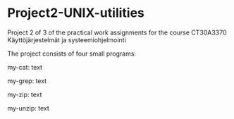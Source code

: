 # Project2-UNIX-utilities


Project 2 of 3 of the practical work assignments for the course CT30A3370 Käyttöjärjestelmät ja systeemiohjelmointi

The project consists of four small programs:

my-cat:
text


my-grep:
text


my-zip:
text


my-unzip:
text
